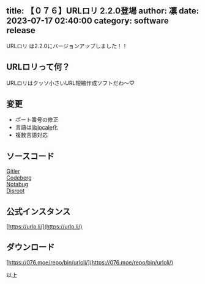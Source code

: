 title: 【０７６】URLロリ 2.2.0登場
author: 凛
date: 2023-07-17 02:40:00
category: software release
----
URLロリ は2.2.0にバージョンアップしました！！

## URLロリって何？
URLロリはクッソ小さいURL短縮作成ソフトだわ〜♡

## 変更
* ポート番号の修正
* 言語は[liblocale](https://gitler.moe/suwako/goliblocale)化
* 複数言語対応

## ソースコード
[Gitler](https://gitler.moe/suwako/urloli)\
[Codeberg](https://codeberg.org/TechnicalSuwako/urloli)\
[Notabug](https://notabug.org/TechnicalSuwako/urloli)\
[Disroot](https://git.disroot.org/TechnicalSuwako/urloli)

## 公式インスタンス
[https://urlo.li/](https://urlo.li/)

## ダウンロード
[https://076.moe/repo/bin/urloli/](https://076.moe/repo/bin/urloli/)

以上
